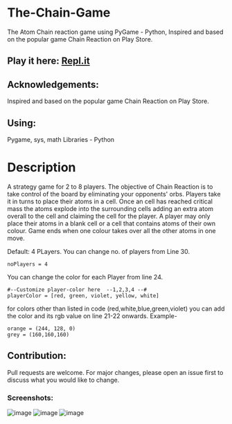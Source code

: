 # The-Chain-Game
The Atom Chain reaction game using PyGame - Python, Inspired and based on the popular game Chain Reaction on Play Store.

## Play it here: [Repl.it](https://replit.com/@RohanChaturvedi/Chain-Game?v=1) 

## Acknowledgements:
Inspired and based on the popular game Chain Reaction on Play Store.

## Using:
Pygame, sys, math Libraries - Python

# Description
A strategy game for 2 to 8 players.
The objective of Chain Reaction is to take control of the board by eliminating your opponents' orbs.
Players take it in turns to place their atoms in a cell. Once an cell has reached critical mass the atoms explode into the surrounding cells adding an extra atom overall to the cell and claiming the cell for the player. A player may only place their atoms in a blank cell or a cell that contains atoms of their own colour. Game ends when one colour takes over all the other atoms in one move.

Default: 4 PLayers. 
You can change no. of players from Line 30.
```
noPlayers = 4
```
You can change the color for each Player from line 24.
```
#--Customize player-color here  --1,2,3,4 --#
playerColor = [red, green, violet, yellow, white]
```
for colors other than listed in code (red,white,blue,green,violet) you can add the color and its rgb value on line 21-22 onwards.
Example-
```
orange = (244, 128, 0)
grey = (160,160,160)
```
## Contribution:
Pull requests are welcome. For major changes, please open an issue first to discuss what you would like to change.  

### Screenshots:
![image](https://user-images.githubusercontent.com/81807980/128636107-cdfa0499-6e4b-4ab8-8895-99481bb9607e.png)
![image](https://user-images.githubusercontent.com/81807980/128636184-52435add-ca1c-440e-b807-f35107fb191d.png)
![image](https://user-images.githubusercontent.com/81807980/128636243-a575bc93-2169-4fe3-98b6-7b0b0326db56.png)

